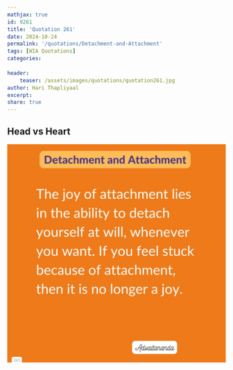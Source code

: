 ```yaml
---
mathjax: true
id: 9261
title: 'Quotation 261'
date: 2024-10-24
permalink: '/quotations/Detachment-and-Attachment'
tags: [WIA Quotations] 
categories: 

header:
    teaser: /assets/images/quotations/quotation261.jpg
author: Hari Thapliyaal 
excerpt:
share: true 
---
```


## Head vs Heart

![Head vs Heart](/assets/images/quotations/quotation261.jpg)
